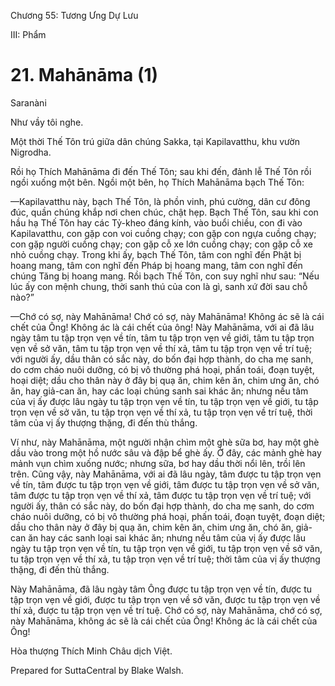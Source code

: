  

Chương 55: Tương Ưng Dự Lưu

III: Phẩm

# 21\. Mahānāma (1)

Saranàni

Như vầy tôi nghe.

Một thời Thế Tôn trú giữa dân chúng Sakka, tại Kapilavatthu, khu vườn Nigrodha.

Rồi họ Thích Mahānāma đi đến Thế Tôn; sau khi đến, đảnh lễ Thế Tôn rồi ngồi xuống một bên. Ngồi một bên, họ Thích Mahānāma bạch Thế Tôn:

—Kapilavatthu này, bạch Thế Tôn, là phồn vinh, phú cường, dân cư đông đúc, quần chúng khắp nơi chen chúc, chật hẹp. Bạch Thế Tôn, sau khi con hầu hạ Thế Tôn hay các Tỷ-kheo đáng kính, vào buổi chiều, con đi vào Kapilavatthu, con gặp con voi cuồng chạy; con gặp con ngựa cuồng chạy; con gặp người cuồng chạy; con gặp cỗ xe lớn cuồng chạy; con gặp cỗ xe nhỏ cuồng chạy. Trong khi ấy, bạch Thế Tôn, tâm con nghĩ đến Phật bị hoang mang, tâm con nghĩ đến Pháp bị hoang mang, tâm con nghĩ đến chúng Tăng bị hoang mang. Rồi bạch Thế Tôn, con suy nghĩ như sau: “Nếu lúc ấy con mệnh chung, thời sanh thú của con là gì, sanh xứ đời sau chỗ nào?”

—Chớ có sợ, này Mahānāma! Chớ có sợ, này Mahānāma! Không ác sẽ là cái chết của Ông! Không ác là cái chết của ông! Này Mahānāma, với ai đã lâu ngày tâm tu tập trọn vẹn về tín, tâm tu tập trọn vẹn về giới, tâm tu tập trọn vẹn về sở văn, tâm tu tập trọn vẹn về thí xả, tâm tu tập trọn vẹn về trí tuệ; với người ấy, dầu thân có sắc này, do bốn đại hợp thành, do cha mẹ sanh, do cơm cháo nuôi dưỡng, có bị vô thường phá hoại, phấn toái, đoạn tuyệt, hoại diệt; dầu cho thân này ở đây bị quạ ăn, chim kên ăn, chim ưng ăn, chó ăn, hay giả-can ăn, hay các loại chúng sanh sai khác ăn; nhưng nếu tâm của vị ấy được lâu ngày tu tập trọn vẹn về tín, tu tập trọn vẹn về giới, tu tập trọn vẹn về sở văn, tu tập trọn vẹn về thí xả, tu tập trọn vẹn về trí tuệ, thời tâm của vị ấy thượng thặng, đi đến thù thắng.

Ví như, này Mahānāma, một người nhận chìm một ghè sữa bơ, hay một ghè dầu vào trong một hồ nước sâu và đập bể ghè ấy. Ở đây, các mảnh ghè hay mảnh vụn chìm xuống nước; nhưng sữa, bơ hay dầu thời nổi lên, trồi lên trên. Cũng vậy, này Mahānāma, với ai đã lâu ngày, tâm được tu tập trọn vẹn về tín, tâm được tu tập trọn vẹn về giới, tâm được tu tập trọn vẹn về sở văn, tâm được tu tập trọn vẹn về thí xả, tâm được tu tập trọn vẹn về trí tuệ; với người ấy, thân có sắc này, do bốn đại hợp thành, do cha mẹ sanh, do cơm cháo nuôi dưỡng, có bị vô thường phá hoại, phấn toái, đoạn tuyệt, đoạn diệt; dầu cho thân này ở đây bị quạ ăn, chim kên ăn, chim ưng ăn, chó ăn, giả-can ăn hay các sanh loại sai khác ăn; nhưng nếu tâm của vị ấy được lâu ngày tu tập trọn vẹn về tín, tu tập trọn vẹn về giới, tu tập trọn vẹn về sở văn, tu tập trọn vẹn về thí xả, tu tập trọn vẹn về trí tuệ; thời tâm của vị ấy thượng thặng, đi đến thù thắng.

Này Mahānāma, đã lâu ngày tâm Ông được tu tập trọn vẹn về tín, được tu tập trọn vẹn về giới, được tu tập trọn vẹn về sở văn, được tu tập trọn vẹn về thí xả, được tu tập trọn vẹn về trí tuệ. Chớ có sợ, này Mahānāma, chớ có sợ, này Mahānāma, không ác sẽ là cái chết của Ông! Không ác là cái chết của Ông!

Hòa thượng Thích Minh Châu dịch Việt.

Prepared for SuttaCentral by Blake Walsh.